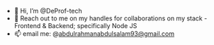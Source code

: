- 👋 Hi, I’m @DeProf-tech
- 👀 Reach out to me on my handles for collaborations on my stack - Frontend & Backend; specifically Node JS
- 📫 email me: @abdulrahmanabdulsalam93@gmail.com

<!---
DeProf-tech/DeProf-tech is a ✨ special ✨ repository because its `README.md` (this file) appears on your GitHub profile.
You can click the Preview link to take a look at your changes.
--->
